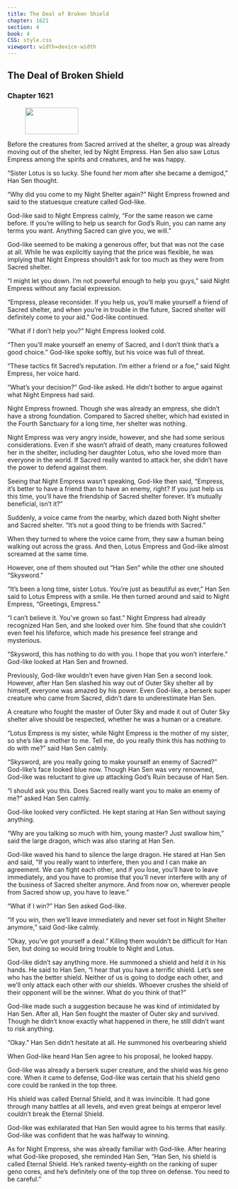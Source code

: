 ```yaml
---
title: The Deal of Broken Shield
chapter: 1621
section: 4
book: 4
CSS: style.css
viewport: width=device-width
---
```


## The Deal of Broken Shield

### Chapter 1621

<figure>
	<img src="../Images/gem.gif" alt="" id="gem" width="120" height="60" />
</figure>

Before the creatures from Sacred arrived at the shelter, a group was already moving out of the shelter, led by Night Empress. Han Sen also saw Lotus Empress among the spirits and creatures, and he was happy.

“Sister Lotus is so lucky. She found her mom after she became a demigod,” Han Sen thought.

“Why did you come to my Night Shelter again?” Night Empress frowned and said to the statuesque creature called God-like.

God-like said to Night Empress calmly, “For the same reason we came before. If you’re willing to help us search for God’s Ruin, you can name any terms you want. Anything Sacred can give you, we will.”

God-like seemed to be making a generous offer, but that was not the case at all. While he was explicitly saying that the price was flexible, he was implying that Night Empress shouldn’t ask for too much as they were from Sacred shelter.

“I might let you down. I’m not powerful enough to help you guys,” said Night Empress without any facial expression.

“Empress, please reconsider. If you help us, you’ll make yourself a friend of Sacred shelter, and when you’re in trouble in the future, Sacred shelter will definitely come to your aid.” God-like continued.

“What if I don’t help you?” Night Empress looked cold.

“Then you’ll make yourself an enemy of Sacred, and I don’t think that’s a good choice.” God-like spoke softly, but his voice was full of threat.

“These tactics fit Sacred’s reputation. I’m either a friend or a foe,” said Night Empress, her voice hard.

“What’s your decision?” God-like asked. He didn’t bother to argue against what Night Empress had said.

Night Empress frowned. Though she was already an empress, she didn’t have a strong foundation. Compared to Sacred shelter, which had existed in the Fourth Sanctuary for a long time, her shelter was nothing.

Night Empress was very angry inside, however, and she had some serious considerations. Even if she wasn’t afraid of death, many creatures followed her in the shelter, including her daughter Lotus, who she loved more than everyone in the world. If Sacred really wanted to attack her, she didn’t have the power to defend against them.

Seeing that Night Empress wasn’t speaking, God-like then said, “Empress, it’s better to have a friend than to have an enemy, right? If you just help us this time, you’ll have the friendship of Sacred shelter forever. It’s mutually beneficial, isn’t it?”

Suddenly, a voice came from the nearby, which dazed both Night shelter and Sacred shelter. “It’s not a good thing to be friends with Sacred.”

When they turned to where the voice came from, they saw a human being walking out across the grass. And then, Lotus Empress and God-like almost screamed at the same time.

However, one of them shouted out “Han Sen” while the other one shouted “Skysword.”

“It’s been a long time, sister Lotus. You’re just as beautiful as ever,” Han Sen said to Lotus Empress with a smile. He then turned around and said to Night Empress, “Greetings, Empress.”

“I can’t believe it. You’ve grown so fast.” Night Empress had already recognized Han Sen, and she looked over him. She found that she couldn’t even feel his lifeforce, which made his presence feel strange and mysterious.

“Skysword, this has nothing to do with you. I hope that you won’t interfere.” God-like looked at Han Sen and frowned.

Previously, God-like wouldn’t even have given Han Sen a second look. However, after Han Sen slashed his way out of Outer Sky shelter all by himself, everyone was amazed by his power. Even God-like, a berserk super creature who came from Sacred, didn’t dare to underestimate Han Sen.

A creature who fought the master of Outer Sky and made it out of Outer Sky shelter alive should be respected, whether he was a human or a creature.

“Lotus Empress is my sister, while Night Empress is the mother of my sister, so she’s like a mother to me. Tell me, do you really think this has nothing to do with me?” said Han Sen calmly.

“Skysword, are you really going to make yourself an enemy of Sacred?” God-like’s face looked blue now. Though Han Sen was very renowned, God-like was reluctant to give up attacking God’s Ruin because of Han Sen.

“I should ask you this. Does Sacred really want you to make an enemy of me?” asked Han Sen calmly.

God-like looked very conflicted. He kept staring at Han Sen without saying anything.

“Why are you talking so much with him, young master? Just swallow him,” said the large dragon, which was also staring at Han Sen.

God-like waved his hand to silence the large dragon. He stared at Han Sen and said, “If you really want to interfere, then you and I can make an agreement. We can fight each other, and if you lose, you’ll have to leave immediately, and you have to promise that you’ll never interfere with any of the business of Sacred shelter anymore. And from now on, wherever people from Sacred show up, you have to leave.”

“What if I win?” Han Sen asked God-like.

“If you win, then we’ll leave immediately and never set foot in Night Shelter anymore,” said God-like calmly.

“Okay, you’ve got yourself a deal.” Killing them wouldn’t be difficult for Han Sen, but doing so would bring trouble to Night and Lotus.

God-like didn’t say anything more. He summoned a shield and held it in his hands. He said to Han Sen, “I hear that you have a terrific shield. Let’s see who has the better shield. Neither of us is going to dodge each other, and we’ll only attack each other with our shields. Whoever crushes the shield of their opponent will be the winner. What do you think of that?”

God-like made such a suggestion because he was kind of intimidated by Han Sen. After all, Han Sen fought the master of Outer sky and survived. Though he didn’t know exactly what happened in there, he still didn’t want to risk anything.

“Okay.” Han Sen didn’t hesitate at all. He summoned his overbearing shield

When God-like heard Han Sen agree to his proposal, he looked happy.

God-like was already a berserk super creature, and the shield was his geno core. When it came to defense, God-like was certain that his shield geno core could be ranked in the top three.

His shield was called Eternal Shield, and it was invincible. It had gone through many battles at all levels, and even great beings at emperor level couldn’t break the Eternal Shield.

God-like was exhilarated that Han Sen would agree to his terms that easily. God-like was confident that he was halfway to winning.

As for Night Empress, she was already familiar with God-like. After hearing what God-like proposed, she reminded Han Sen, “Han Sen, his shield is called Eternal Shield. He’s ranked twenty-eighth on the ranking of super geno cores, and he’s definitely one of the top three on defense. You need to be careful.”